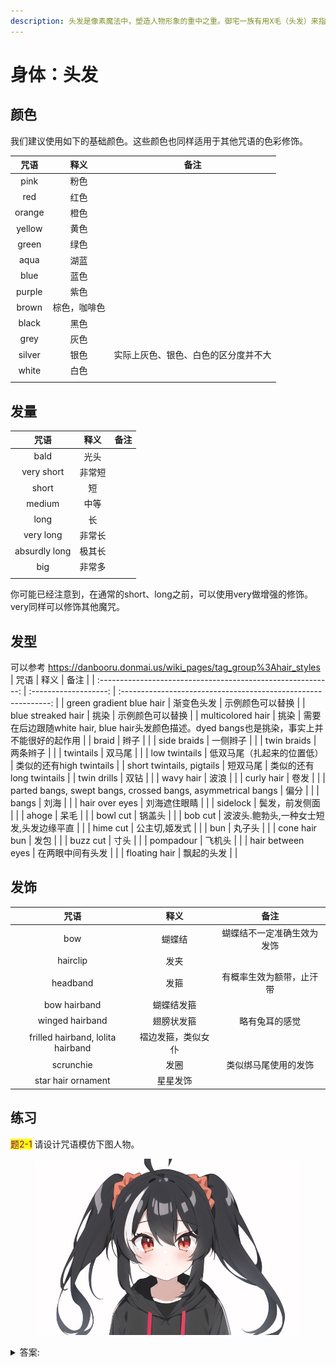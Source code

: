 ```yaml
---
description: 头发是像素魔法中，塑造人物形象的重中之重。御宅一族有用X毛（头发）来指代某个人物的习俗。塑造头发的咒语由颜色、发量、样式、饰品几大要素构成。
---
```


# 身体：头发

## 颜色

我们建议使用如下的基础颜色。这些颜色也同样适用于其他咒语的色彩修饰。

|   咒语   |   释义   |         备注         |
| :----: | :----: | :----------------: |
|  pink  |   粉色   |                    |
|   red  |   红色   |                    |
| orange |   橙色   |                    |
| yellow |   黄色   |                    |
|  green |   绿色   |                    |
|  aqua  |   湖蓝   |                    |
|  blue  |   蓝色   |                    |
| purple |   紫色   |                    |
|  brown | 棕色，咖啡色 |                    |
|  black |   黑色   |                    |
|  grey  |   灰色   |                    |
| silver |   银色   | 实际上灰色、银色、白色的区分度并不大 |
|  white |   白色   |                    |
|        |        |                    |

## 发量

|       咒语      |  释义 |  备注 |
| :-----------: | :-: | :-: |
|      bald     |  光头 |     |
|   very short  | 非常短 |     |
|     short     |  短  |     |
|     medium    |  中等 |     |
|      long     |  长  |     |
|   very long   | 非常长 |     |
| absurdly long | 极其长 |     |
|      big      | 非常多 |     |
|               |     |     |

你可能已经注意到，在通常的short、long之前，可以使用very做增强的修饰。very同样可以修饰其他魔咒。

## 发型
可以参考 https://danbooru.donmai.us/wiki_pages/tag_group%3Ahair_styles
|                              咒语                              |           释义          |                               备注                               |
| :----------------------------------------------------------: | :-------------------: | :------------------------------------------------------------: |
|                   green gradient blue hair                   |         渐变色头发         |                            示例颜色可以替换                            |
|                      blue streaked hair                      |           挑染          |                            示例颜色可以替换                            |
|                       multicolored hair                      |           挑染          | 需要在后边跟随white hair, blue hair头发颜色描述。dyed bangs也是挑染，事实上并不能很好的起作用 |
|                             braid                            |           辫子          |                                                                |
|                          side braids                         |          一侧辫子         |                                                                |
|                          twin braids                         |          两条辫子         |                                                                |
|                           twintails                          |          双马尾          |                                                                |
|                         low twintails                        |     低双马尾（扎起来的位置低）     |                       类似的还有high twintails                      |
|                   short twintails, pigtails                  |          短双马尾         |                       类似的还有long twintails                      |
|                          twin drills                         |           双钻          |                                                                |
|                           wavy hair                          |           波浪          |                                                                |
|                          curly hair                          |           卷发          |                                                                |
| parted bangs, swept bangs, crossed bangs, asymmetrical bangs |           偏分          |                                                                |
|                             bangs                            |           刘海          |                                                                |
|                        hair over eyes                        |         刘海遮住眼睛        |                                                                |
|                           sidelock                           |        鬓发，前发侧面        |                                                                |
|                             ahoge                            |           呆毛          |                                                                |
|                           bowl cut                           |          锅盖头          |                                                                |
|                            bob cut                           | 波波头.鲍勃头,一种女士短发,头发边缘平直 |                                                                |
|                           hime cut                           |        公主切,姬发式        |                                                                |
|                              bun                             |          丸子头          |                                                                |
|                         cone hair bun                        |           发包          |                                                                |
|                           buzz cut                           |           寸头          |                                                                |
|                           pompadour                          |          飞机头          |                                                                |
|                       hair between eyes                      |        在两眼中间有头发       |                                                                |
|                         floating hair                        |         飘起的头发         |                                                                |

## 发饰

|                 咒语                |     释义    |       备注      |
| :-------------------------------: | :-------: | :-----------: |
|                bow                |    蝴蝶结    | 蝴蝶结不一定准确生效为发饰 |
|              hairclip             |     发夹    |               |
|              headband             |     发箍    |  有概率生效为额带，止汗带 |
|            bow hairband           |   蝴蝶结发箍   |               |
|          winged hairband          |   翅膀状发箍   |    略有兔耳的感觉    |
| frilled hairband, lolita hairband | 褶边发箍，类似女仆 |               |
|             scrunchie             |     发圈    |   类似绑马尾使用的发饰  |
|         star hair ornament        |    星星发饰   |               |

## 练习

<mark style="color:purple;">题2-1</mark> 请设计咒语模仿下图人物。

<figure><img src="../.gitbook/assets/T2-1.jpg" alt=""><figcaption></figcaption></figure>

<details>

<summary>答案:</summary>

1girl, black hair, white streaked hair, short twintails, ahoge, red scrunchie, white background

</details>
